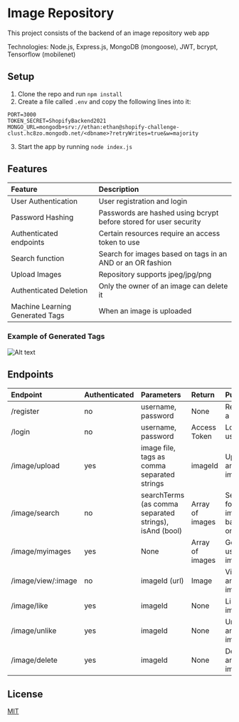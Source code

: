 # Image Repository
This project consists of the backend of an image repository web app

Technologies: Node.js, Express.js, MongoDB (mongoose), JWT, bcrypt, Tensorflow (mobilenet)

## Setup
1. Clone the repo and run `npm install`
2. Create a file called `.env` and copy the following lines into it:
```
PORT=3000
TOKEN_SECRET=ShopifyBackend2021
MONGO_URL=mongodb+srv://ethan:ethan@shopify-challenge-clust.hc8zo.mongodb.net/<dbname>?retryWrites=true&w=majority
```
3. Start the app by running `node index.js`

## Features
| Feature | Description 
| :------ | :--------
| User Authentication | User registration and login
| Password Hashing | Passwords are hashed using bcrypt before stored for user security
| Authenticated endpoints | Certain resources require an access token to use
| Search function | Search for images based on tags in an AND or an OR fashion
| Upload Images | Repository supports jpeg/jpg/png
| Authenticated Deletion | Only the owner of an image can delete it
| Machine Learning Generated Tags | When an image is uploaded

### Example of Generated Tags
![Alt text](https://imgur.com/iJ9ajPi.gif)

## Endpoints

| Endpoint      | Authenticated | Parameters | Return | Purpose
| :------------- |:-------------| :-----| :-----| :-----|
| /register         | no            | username, password | None | Register a user
| /login            | no            | username, password | Access Token | Login a user
| /image/upload     | yes           | image file, tags as comma separated strings | imageId | Upload an image
| /image/search     | no            | searchTerms (as comma separated strings), isAnd (bool) | Array of images | Search for images based on tags
| /image/myimages   | yes           | None | Array of images | Get a user's images
| /image/view/:image       | no           | imageId (url) | Image | View any image
| /image/like      | yes           | imageId | None | Like an image
| /image/unlike | yes           | imageId | None | Unlike an image
| /image/delete | yes           | imageId | None | Delete an image

## License
[MIT](https://choosealicense.com/licenses/mit/)